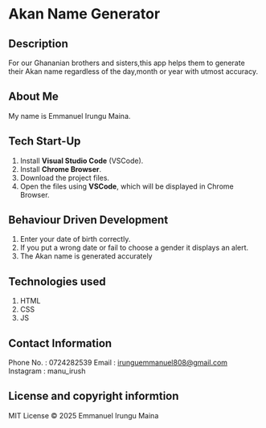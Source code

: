 # Akan Name Generator

## Description
For our Ghananian brothers and sisters,this app helps them to generate their Akan name regardless of the day,month or year with utmost accuracy.

## About Me
My name is Emmanuel Irungu Maina.


## Tech Start-Up
1. Install **Visual Studio Code** (VSCode).
2. Install **Chrome Browser**.
3. Download the project files.
4. Open the files using **VSCode**, which will be displayed in Chrome Browser.

## Behaviour Driven Development
1. Enter your date of birth correctly.
2. If you put a wrong date or fail to choose a gender it displays an alert.
3. The Akan name is generated accurately

## Technologies used
1. HTML
2. CSS
3. JS

## Contact Information
Phone No. : 0724282539
Email     : irunguemmanuel808@gmail.com
Instagram : manu_irush

## License and copyright informtion
MIT License © 2025 Emmanuel Irungu Maina








